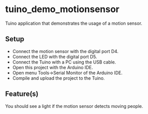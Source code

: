 # tuino_demo_motionsensor
Tuino application that demonstrates the usage of a motion sensor.

## Setup
* Connect the motion sensor with the digital port D4.
* Connect the LED with the digital port D5.
* Connect the Tuino with a PC using the USB cable.
* Open this project with the Arduino IDE.
* Open menu Tools->Serial Monitor of the Arduino IDE.
* Compile and upload the project to the Tuino.

## Feature(s)
You should see a light if the motion sensor detects moving people.
